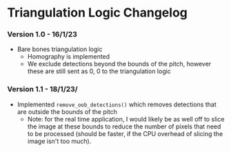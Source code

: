 # Triangulation Logic Changelog

### Version 1.0 - 16/1/23

- Bare bones triangulation logic 
  - Homography is implemented 
  - We exclude detections beyond the bounds of the pitch, however these are still sent as 0, 0 to the triangulation 
    logic

### Version 1.1 - 18/1/23/

- Implemented `remove_oob_detections()` which removes detections that are outside the bounds of the pitch
  - Note: for the real time application, I would likely be as well off to slice the image at these bounds to reduce the
    number of pixels that need to be processed (should be faster, if the CPU overhead of slicing the image isn't too much).
